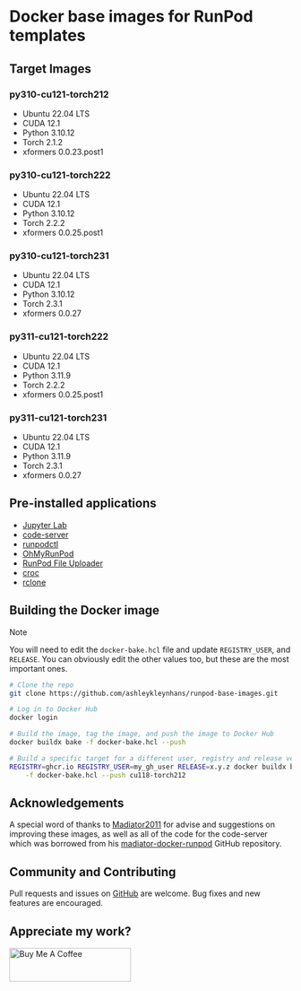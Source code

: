 # Docker base images for RunPod templates

## Target Images

### py310-cu121-torch212

- Ubuntu 22.04 LTS
- CUDA 12.1
- Python 3.10.12
- Torch 2.1.2
- xformers 0.0.23.post1

### py310-cu121-torch222

- Ubuntu 22.04 LTS
- CUDA 12.1
- Python 3.10.12
- Torch 2.2.2
- xformers 0.0.25.post1

### py310-cu121-torch231

- Ubuntu 22.04 LTS
- CUDA 12.1
- Python 3.10.12
- Torch 2.3.1
- xformers 0.0.27

### py311-cu121-torch222

- Ubuntu 22.04 LTS
- CUDA 12.1
- Python 3.11.9
- Torch 2.2.2
- xformers 0.0.25.post1

### py311-cu121-torch231

- Ubuntu 22.04 LTS
- CUDA 12.1
- Python 3.11.9
- Torch 2.3.1
- xformers 0.0.27

## Pre-installed applications

* [Jupyter Lab](https://github.com/jupyterlab/jupyterlab)
* [code-server](https://github.com/coder/code-server)
* [runpodctl](https://github.com/runpod/runpodctl)
* [OhMyRunPod](https://github.com/kodxana/OhMyRunPod)
* [RunPod File Uploader](https://github.com/kodxana/RunPod-FilleUploader)
* [croc](https://github.com/schollz/croc)
* [rclone](https://rclone.org/)

## Building the Docker image

> [!NOTE]
> You will need to edit the `docker-bake.hcl` file and update `REGISTRY_USER`,
> and `RELEASE`.  You can obviously edit the other values too, but these
> are the most important ones.

```bash
# Clone the repo
git clone https://github.com/ashleykleynhans/runpod-base-images.git

# Log in to Docker Hub
docker login

# Build the image, tag the image, and push the image to Docker Hub
docker buildx bake -f docker-bake.hcl --push

# Build a specific target for a different user, registry and release version
REGISTRY=ghcr.io REGISTRY_USER=my_gh_user RELEASE=x.y.z docker buildx bake \
    -f docker-bake.hcl --push cu118-torch212
```

## Acknowledgements

A special word of thanks to [Madiator2011](https://github.com/kodxana) for advise
and suggestions on improving these images, as well as all of the code for the
code-server which was borrowed from his [madiator-docker-runpod](
https://github.com/kodxana/madiator-docker-runpod) GitHub repository.

## Community and Contributing

Pull requests and issues on [GitHub](https://github.com/ashleykleynhans/runpod-base-images)
are welcome. Bug fixes and new features are encouraged.

## Appreciate my work?

<a href="https://www.buymeacoffee.com/ashleyk" target="_blank"><img src="https://cdn.buymeacoffee.com/buttons/v2/default-yellow.png" alt="Buy Me A Coffee" style="height: 60px !important;width: 217px !important;" ></a>
